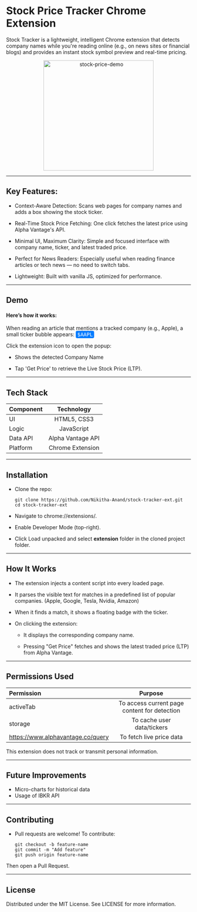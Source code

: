 # Stock Price Tracker Chrome Extension

Stock Tracker is a lightweight, intelligent Chrome extension that detects company names while you're reading online (e.g., on news sites or financial blogs) and provides an instant stock symbol preview and real-time pricing.
<p align="center">
  <img src="https://github.com/user-attachments/assets/f4f54064-af5d-4186-82c8-c01741bb8a46" alt="stock-price-demo" width="300"/>
</p>

---

## Key Features:

- Context-Aware Detection: Scans web pages for company names and adds a box showing the stock ticker.

- Real-Time Stock Price Fetching: One click fetches the latest price using Alpha Vantage's API.

- Minimal UI, Maximum Clarity: Simple and focused interface with company name, ticker, and latest traded price.

- Perfect for News Readers: Especially useful when reading finance articles or tech news — no need to switch tabs.

- Lightweight: Built with vanilla JS, optimized for performance.

---

## Demo

#### Here’s how it works:

When reading an article that mentions a tracked company (e.g., Apple), a small ticker bubble appears:
<kbd style="background:#007bff;color:white;border-radius:4px;padding:2px 4px;">$AAPL</kbd>

Click the extension icon to open the popup:

- Shows the detected Company Name

- Tap 'Get Price' to retrieve the Live Stock Price (LTP).

---

## Tech Stack

| Component | Technology      |
|:----------|:---------------:|
|UI         |HTML5, CSS3      |
|Logic      |JavaScript       |
|Data API   |Alpha Vantage API|
|Platform   |Chrome Extension |

---

## Installation

- Clone the repo:
  ```
  git clone https://github.com/Nikitha-Anand/stock-tracker-ext.git
  cd stock-tracker-ext
  
- Navigate to chrome://extensions/.

- Enable Developer Mode (top-right).

- Click Load unpacked and select **extension** folder in the cloned project folder.

---

## How It Works

- The extension injects a content script into every loaded page.

- It parses the visible text for matches in a predefined list of popular companies. (Apple, Google, Tesla, Nvidia, Amazon)

- When it finds a match, it shows a floating badge with the ticker.

- On clicking the extension:

  - It displays the corresponding company name.

  - Pressing "Get Price" fetches and shows the latest traded price (LTP) from Alpha Vantage.

---

## Permissions Used

| Permission | Purpose     |
|:-----------|:-----------:|
|activeTab   |To access current page content for detection |
|storage     |To cache user data/tickers |
|https://www.alphavantage.co/query |To fetch live price data|

This extension does not track or transmit personal information.

---

## Future Improvements

- Micro-charts for historical data
- Usage of IBKR API

---

## Contributing
- Pull requests are welcome! To contribute:
  ```
  git checkout -b feature-name
  git commit -m "Add feature"
  git push origin feature-name
Then open a Pull Request.

---

## License

Distributed under the MIT License. See LICENSE for more information.
